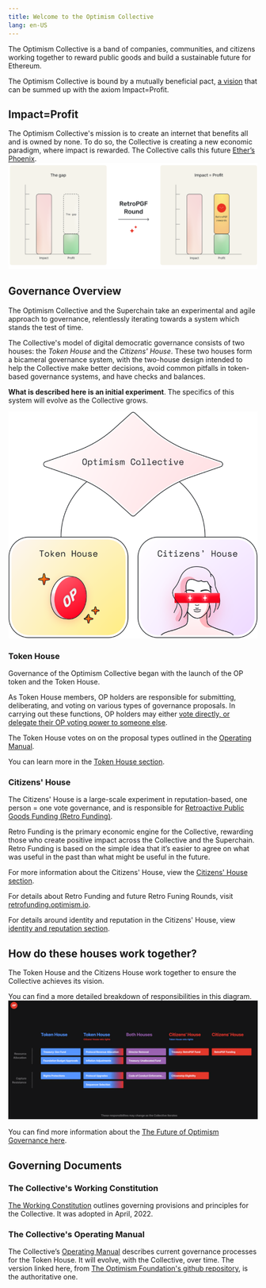```yaml
---
title: Welcome to the Optimism Collective
lang: en-US
---
```

 
The Optimism Collective is a band of companies, communities, and citizens working together to reward public goods and build a sustainable future for Ethereum.

The Optimism Collective is bound by a mutually beneficial pact, [a vision](https://www.optimism.io/vision) that can be summed up with the axiom Impact=Profit. 
    
## Impact=Profit

The Optimism Collective's mission is to create an internet that benefits all and is owned by none. To do so, the Collective is creating a new economic paradigm, where impact is rewarded. The Collective calls this future [Ether’s Phoenix](https://optimism.mirror.xyz/x4LGFwa6RJ_opOaCOwr_VGk04Lp3of41H8ynWaFB27E).
![Retro Impact Gap](../../assets/docs/welcome/retro-impact-gap.png)

## Governance Overview

The Optimism Collective and the Superchain take an experimental and agile approach to governance, relentlessly iterating towards a system which stands the test of time.

The Collective's model of digital democratic governance  consists of two houses: the *Token House* and the *Citizens' House*. These two houses form a bicameral governance system, with the two-house design intended to help the Collective make better decisions, avoid common pitfalls in token-based governance systems, and have checks and balances. 

**What is described here is an initial experiment**. The specifics of this system will evolve as the Collective grows.

![High Level Collective Houses](../../assets/docs/welcome/high-level-gov-houses.svg)

### Token House

Governance of the Optimism Collective began with the launch of the OP token and the Token House. 

As Token House members, OP holders are responsible for submitting, deliberating, and voting on various types of governance proposals. 
In carrying out these functions, OP holders may either [vote directly, or delegate their OP voting power to someone else](https://community.optimism.io/docs/governance/howto-delegate/).

The Token House votes on on the proposal types outlined in the [Operating Manual](https://github.com/ethereum-optimism/OPerating-manual/blob/main/manual.md#valid-proposal-types).

You can learn more in the [Token House section](../token-house/README.md).
    
### Citizens' House

The Citizens' House is a large-scale experiment in reputation-based, one person = one vote governance, and is responsible for [Retroactive Public Goods Funding (Retro Funding)](https://medium.com/ethereum-optimism/retroactive-public-goods-funding-33c9b7d00f0c). 

Retro Funding is the primary economic engine for the Collective, rewarding those who create positive impact across the Collective and the Superchain. Retro Funding is based on the simple idea that it’s easier to agree on what was useful in the past than what might be useful in the future.

For more information about the Citizens' House, view the [Citizens' House section](https://community.optimism.io/docs/governance/citizens-house/).

For details about Retro Funding and future Retro Funing Rounds, visit [retrofunding.optimism.io](https://retrofunding.optimism.io/).

For details around identity and reputation in the Citizens' House, view [identity and reputation section](../identity/README.md). 

## How do these houses work together?
The Token House and the Citizens House work together to ensure the Collective achieves its vision. 

You can find a more detailed breakdown of responsibilities in this diagram.
![2 Houses responsibility breakdown](../../assets/docs/welcome/two-houses-responsibilities.png)

You can find more information about the [The Future of Optimism Governance here](https://optimism.mirror.xyz/PLrAQgE1EGRo7GRrFoztplFChnUZda4DFGW3dkQayxY).

## Governing Documents

### The Collective's Working Constitution

[The Working Constitution](https://gov.optimism.io/t/working-constitution-of-the-optimism-collective/55) outlines governing provisions and principles for the Collective. It was adopted in April, 2022.

### The Collective's Operating Manual

The Collective’s [Operating Manual](https://github.com/ethereum-optimism/OPerating-manual/blob/main/manual.md) describes current governance processes for the Token House. It will evolve, with the Collective, over time. The version linked here, from [The Optimism Foundation's github repository](https://github.com/ethereum-optimism/OPerating-manual), is the authoritative one.